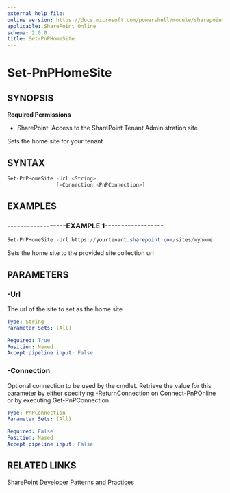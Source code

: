 ```yaml
---
external help file:
online version: https://docs.microsoft.com/powershell/module/sharepoint-pnp/set-pnphomesite
applicable: SharePoint Online
schema: 2.0.0
title: Set-PnPHomeSite
---
```


# Set-PnPHomeSite

## SYNOPSIS

**Required Permissions**

* SharePoint: Access to the SharePoint Tenant Administration site

Sets the home site for your tenant

## SYNTAX 

```powershell
Set-PnPHomeSite -Url <String>
                [-Connection <PnPConnection>]
```

## EXAMPLES

### ------------------EXAMPLE 1------------------
```powershell
Set-PnPHomeSite -Url https://yourtenant.sharepoint.com/sites/myhome
```

Sets the home site to the provided site collection url

## PARAMETERS

### -Url
The url of the site to set as the home site

```yaml
Type: String
Parameter Sets: (All)

Required: True
Position: Named
Accept pipeline input: False
```

### -Connection
Optional connection to be used by the cmdlet. Retrieve the value for this parameter by either specifying -ReturnConnection on Connect-PnPOnline or by executing Get-PnPConnection.

```yaml
Type: PnPConnection
Parameter Sets: (All)

Required: False
Position: Named
Accept pipeline input: False
```

## RELATED LINKS

[SharePoint Developer Patterns and Practices](https://aka.ms/sppnp)